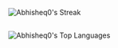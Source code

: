 ![Abhisheq0's Streak](https://github-readme-streak-stats.herokuapp.com/?user=Abhisheq0&theme=dark&hide_border=true)

##
![Abhisheq0's Top Languages](https://github-readme-stats.vercel.app/api/top-langs/?username=Abhisheq0&theme=dark&show_icons=true&hide_border=true&layout=compact)
##
